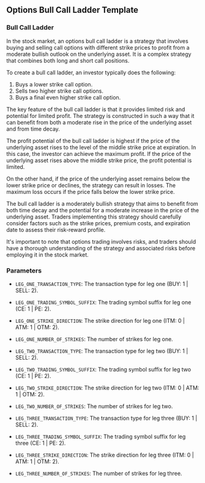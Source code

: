 ## Options Bull Call Ladder Template 


### Bull Call Ladder

In the stock market, an options bull call ladder is a strategy that involves buying and selling call options with different strike prices to profit from a moderate bullish outlook on the underlying asset. It is a complex strategy that combines both long and short call positions.

To create a bull call ladder, an investor typically does the following:

1. Buys a lower strike call option.
2. Sells two higher strike call options.
3. Buys a final even higher strike call option.

The key feature of the bull call ladder is that it provides limited risk and potential for limited profit. The strategy is constructed in such a way that it can benefit from both a moderate rise in the price of the underlying asset and from time decay.

The profit potential of the bull call ladder is highest if the price of the underlying asset rises to the level of the middle strike price at expiration. In this case, the investor can achieve the maximum profit. If the price of the underlying asset rises above the middle strike price, the profit potential is limited.

On the other hand, if the price of the underlying asset remains below the lower strike price or declines, the strategy can result in losses. The maximum loss occurs if the price falls below the lower strike price.

The bull call ladder is a moderately bullish strategy that aims to benefit from both time decay and the potential for a moderate increase in the price of the underlying asset. Traders implementing this strategy should carefully consider factors such as the strike prices, premium costs, and expiration date to assess their risk-reward profile.

It's important to note that options trading involves risks, and traders should have a thorough understanding of the strategy and associated risks before employing it in the stock market.



### Parameters

- `LEG_ONE_TRANSACTION_TYPE`: The transaction type for leg one (BUY: 1 | SELL: 2).
- `LEG_ONE_TRADING_SYMBOL_SUFFIX`: The trading symbol suffix for leg one (CE: 1 | PE: 2).
- `LEG_ONE_STRIKE_DIRECTION`: The strike direction for leg one (ITM: 0 | ATM: 1 | OTM: 2).
- `LEG_ONE_NUMBER_OF_STRIKES`: The number of strikes for leg one.

- `LEG_TWO_TRANSACTION_TYPE`: The transaction type for leg two (BUY: 1 | SELL: 2).
- `LEG_TWO_TRADING_SYMBOL_SUFFIX`: The trading symbol suffix for leg two (CE: 1 | PE: 2).
- `LEG_TWO_STRIKE_DIRECTION`: The strike direction for leg two (ITM: 0 | ATM: 1 | OTM: 2).
- `LEG_TWO_NUMBER_OF_STRIKES`: The number of strikes for leg two.

- `LEG_THREE_TRANSACTION_TYPE`: The transaction type for leg three (BUY: 1 | SELL: 2).
- `LEG_THREE_TRADING_SYMBOL_SUFFIX`: The trading symbol suffix for leg three (CE: 1 | PE: 2).
- `LEG_THREE_STRIKE_DIRECTION`: The strike direction for leg three (ITM: 0 | ATM: 1 | OTM: 2).
- `LEG_THREE_NUMBER_OF_STRIKES`: The number of strikes for leg three.
